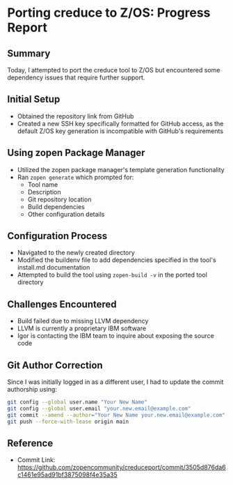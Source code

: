 # Porting creduce to Z/OS: Progress Report

## Summary
Today, I attempted to port the creduce tool to Z/OS but encountered some dependency issues that require further support.

## Initial Setup
- Obtained the repository link from GitHub
- Created a new SSH key specifically formatted for GitHub access, as the default Z/OS key generation is incompatible with GitHub's requirements

## Using zopen Package Manager
- Utilized the zopen package manager's template generation functionality
- Ran `zopen generate` which prompted for:
  - Tool name
  - Description
  - Git repository location
  - Build dependencies
  - Other configuration details

## Configuration Process
- Navigated to the newly created directory
- Modified the buildenv file to add dependencies specified in the tool's install.md documentation
- Attempted to build the tool using `zopen-build -v` in the ported tool directory

## Challenges Encountered
- Build failed due to missing LLVM dependency
- LLVM is currently a proprietary IBM software
- Igor is contacting the IBM team to inquire about exposing the source code

## Git Author Correction
Since I was initially logged in as a different user, I had to update the commit authorship using:
```bash
git config --global user.name "Your New Name"
git config --global user.email "your.new.email@example.com"
git commit --amend --author="Your New Name your.new.email@example.com"
git push --force-with-lease origin main
```

## Reference
- Commit Link: https://github.com/zopencommunity/creduceport/commit/3505d876da6c1461e95ad91bf3875098f4e35a35
